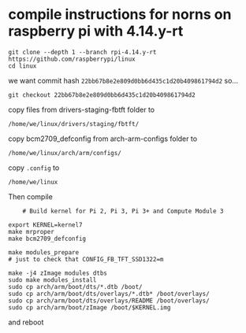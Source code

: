 # compile instructions for norns on raspberry pi with 4.14.y-rt

```
git clone --depth 1 --branch rpi-4.14.y-rt https://github.com/raspberrypi/linux
cd linux
```
we want commit hash `22bb67b8e2e809d0bb6d435c1d20b409861794d2` so...
```
git checkout 22bb67b8e2e809d0bb6d435c1d20b409861794d2
```

copy files from drivers-staging-fbtft folder to 

`/home/we/linux/drivers/staging/fbtft/`


copy bcm2709_defconfig from arch-arm-configs folder to 

`/home/we/linux/arch/arm/configs/`

copy `.config` to

`/home/we/linux`



Then compile

```
	# Build kernel for Pi 2, Pi 3, Pi 3+ and Compute Module 3
	
export KERNEL=kernel7
make mrproper
make bcm2709_defconfig 

make modules_prepare
# just to check that CONFIG_FB_TFT_SSD1322=m

make -j4 zImage modules dtbs
sudo make modules_install
sudo cp arch/arm/boot/dts/*.dtb /boot/
sudo cp arch/arm/boot/dts/overlays/*.dtb* /boot/overlays/
sudo cp arch/arm/boot/dts/overlays/README /boot/overlays/
sudo cp arch/arm/boot/zImage /boot/$KERNEL.img

```

and reboot